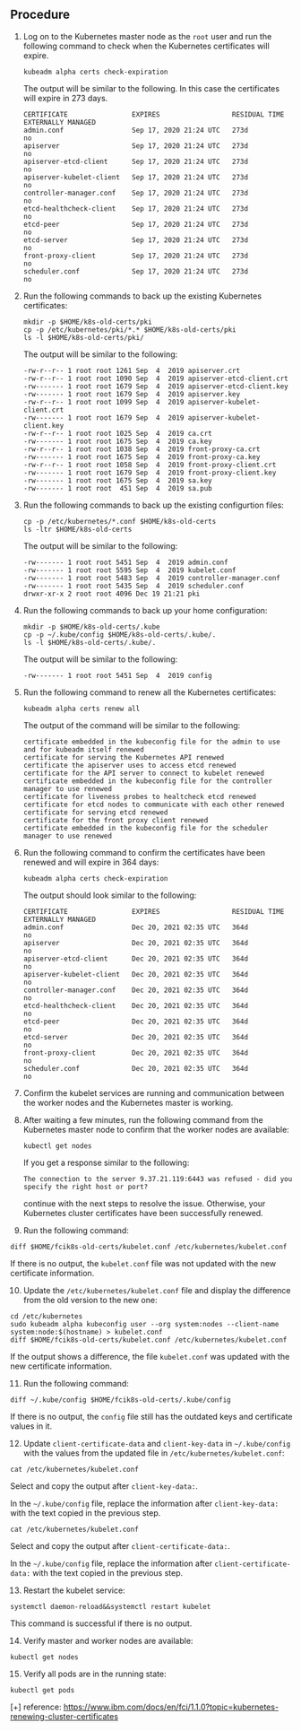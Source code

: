 
## Procedure

1.  Log on to the Kubernetes master node as the  `root`  user and run the following command to check when the Kubernetes certificates will expire.
    
    ```plaintext
    kubeadm alpha certs check-expiration
    ```
    
    The output will be similar to the following. In this case the certificates will expire in 273 days.
    
    ```plaintext
    CERTIFICATE                EXPIRES                  RESIDUAL TIME   EXTERNALLY MANAGED
    admin.conf                 Sep 17, 2020 21:24 UTC   273d            no
    apiserver                  Sep 17, 2020 21:24 UTC   273d            no
    apiserver-etcd-client      Sep 17, 2020 21:24 UTC   273d            no
    apiserver-kubelet-client   Sep 17, 2020 21:24 UTC   273d            no
    controller-manager.conf    Sep 17, 2020 21:24 UTC   273d            no
    etcd-healthcheck-client    Sep 17, 2020 21:24 UTC   273d            no
    etcd-peer                  Sep 17, 2020 21:24 UTC   273d            no
    etcd-server                Sep 17, 2020 21:24 UTC   273d            no
    front-proxy-client         Sep 17, 2020 21:24 UTC   273d            no
    scheduler.conf             Sep 17, 2020 21:24 UTC   273d            no
    ```
    
2.  Run the following commands to back up the existing Kubernetes certificates:
    
    ```plaintext
    mkdir -p $HOME/k8s-old-certs/pki
    cp -p /etc/kubernetes/pki/*.* $HOME/k8s-old-certs/pki
    ls -l $HOME/k8s-old-certs/pki/
    ```
    
    The output will be similar to the following:
    
    ```plaintext
    -rw-r--r-- 1 root root 1261 Sep  4  2019 apiserver.crt
    -rw-r--r-- 1 root root 1090 Sep  4  2019 apiserver-etcd-client.crt
    -rw------- 1 root root 1679 Sep  4  2019 apiserver-etcd-client.key
    -rw------- 1 root root 1679 Sep  4  2019 apiserver.key
    -rw-r--r-- 1 root root 1099 Sep  4  2019 apiserver-kubelet-client.crt
    -rw------- 1 root root 1679 Sep  4  2019 apiserver-kubelet-client.key
    -rw-r--r-- 1 root root 1025 Sep  4  2019 ca.crt
    -rw------- 1 root root 1675 Sep  4  2019 ca.key
    -rw-r--r-- 1 root root 1038 Sep  4  2019 front-proxy-ca.crt
    -rw------- 1 root root 1675 Sep  4  2019 front-proxy-ca.key
    -rw-r--r-- 1 root root 1058 Sep  4  2019 front-proxy-client.crt
    -rw------- 1 root root 1679 Sep  4  2019 front-proxy-client.key
    -rw------- 1 root root 1675 Sep  4  2019 sa.key
    -rw------- 1 root root  451 Sep  4  2019 sa.pub
    ```
    
3.  Run the following commands to back up the existing configurtion files:
    
    ```plaintext
    cp -p /etc/kubernetes/*.conf $HOME/k8s-old-certs
    ls -ltr $HOME/k8s-old-certs
    ```
    
    The output will be similar to the following:
    
    ```plaintext
    -rw------- 1 root root 5451 Sep  4  2019 admin.conf
    -rw------- 1 root root 5595 Sep  4  2019 kubelet.conf
    -rw------- 1 root root 5483 Sep  4  2019 controller-manager.conf
    -rw------- 1 root root 5435 Sep  4  2019 scheduler.conf
    drwxr-xr-x 2 root root 4096 Dec 19 21:21 pki
    ```
    
4.  Run the following commands to back up your home configuration:
    
    ```plaintext
    mkdir -p $HOME/k8s-old-certs/.kube
    cp -p ~/.kube/config $HOME/k8s-old-certs/.kube/.
    ls -l $HOME/k8s-old-certs/.kube/.
    ```
    
    The output will be similar to the following:
    
    ```plaintext
    -rw------- 1 root root 5451 Sep  4  2019 config
    ```
    
5.  Run the following command to renew all the Kubernetes certificates:
    
    ```plaintext
    kubeadm alpha certs renew all
    ```
    
    The output of the command will be similar to the following:
    
    ```plaintext
    certificate embedded in the kubeconfig file for the admin to use and for kubeadm itself renewed
    certificate for serving the Kubernetes API renewed
    certificate the apiserver uses to access etcd renewed
    certificate for the API server to connect to kubelet renewed
    certificate embedded in the kubeconfig file for the controller manager to use renewed
    certificate for liveness probes to healtcheck etcd renewed
    certificate for etcd nodes to communicate with each other renewed
    certificate for serving etcd renewed
    certificate for the front proxy client renewed
    certificate embedded in the kubeconfig file for the scheduler manager to use renewed
    ```
    
6.  Run the following command to confirm the certificates have been renewed and will expire in 364 days:
    
    ```plaintext
    kubeadm alpha certs check-expiration
    ```
    
    The output should look similar to the following:
    
    ```plaintext
    CERTIFICATE                EXPIRES                  RESIDUAL TIME   EXTERNALLY MANAGED
    admin.conf                 Dec 20, 2021 02:35 UTC   364d            no      
    apiserver                  Dec 20, 2021 02:35 UTC   364d            no      
    apiserver-etcd-client      Dec 20, 2021 02:35 UTC   364d            no      
    apiserver-kubelet-client   Dec 20, 2021 02:35 UTC   364d            no      
    controller-manager.conf    Dec 20, 2021 02:35 UTC   364d            no      
    etcd-healthcheck-client    Dec 20, 2021 02:35 UTC   364d            no      
    etcd-peer                  Dec 20, 2021 02:35 UTC   364d            no      
    etcd-server                Dec 20, 2021 02:35 UTC   364d            no      
    front-proxy-client         Dec 20, 2021 02:35 UTC   364d            no      
    scheduler.conf             Dec 20, 2021 02:35 UTC   364d            no
    ```
    
7.  Confirm the  kubelet  services are running and communication between the worker nodes and the Kubernetes master is working.
8.  After waiting a few minutes, run the following command from the Kubernetes master node to confirm that the worker nodes are available:
    
    ```plaintext
    kubectl get nodes
    ```
    
    If you get a response similar to the following:
    
    ```plaintext
    The connection to the server 9.37.21.119:6443 was refused - did you specify the right host or port? 
    ```
    
    continue with the next steps to resolve the issue. Otherwise, your Kubernetes cluster certificates have been successfully renewed.
    
9.  Run the following command:
    
```plaintext
diff $HOME/fcik8s-old-certs/kubelet.conf /etc/kubernetes/kubelet.conf
```
If there is no output, the  `kubelet.conf`  file was not updated with the new certificate information.
    
10.  Update the  `/etc/kubernetes/kubelet.conf`  file and display the difference from the old version to the new one:
    
```plaintext
cd /etc/kubernetes
sudo kubeadm alpha kubeconfig user --org system:nodes --client-name system:node:$(hostname) > kubelet.conf
diff $HOME/fcik8s-old-certs/kubelet.conf /etc/kubernetes/kubelet.conf
```
    
If the output shows a difference, the file  `kubelet.conf`  was updated with the new certificate information.
    
11.  Run the following command:
    
```plaintext
diff ~/.kube/config $HOME/fcik8s-old-certs/.kube/config
```
    
If there is no output, the  `config`  file still has the outdated keys and certificate values in it.
    
12.  Update  `client-certificate-data`  and  `client-key-data`  in  `~/.kube/config`  with the values from the updated file in  `/etc/kubernetes/kubelet.conf`:
```plaintext
cat /etc/kubernetes/kubelet.conf
```
   Select and copy the output after  `client-key-data:`.
        
In the  `~/.kube/config`  file, replace the information after  `client-key-data:`  with the text copied in the previous step.
        
```plaintext
cat /etc/kubernetes/kubelet.conf
```
        
   Select and copy the output after  `client-certificate-data:`.
        
In the  `~/.kube/config`  file, replace the information after  `client-certificate-data:`  with the text copied in the previous step.
        
13.  Restart the kubelet service:
    
```plaintext
systemctl daemon-reload&&systemctl restart kubelet
```
    
This command is successful if there is no output.
    
14.  Verify master and worker nodes are available:
    
```plaintext
kubectl get nodes
```
    
15.  Verify all pods are in the running state:
    
```plaintext
kubectl get pods
```

[+] reference: https://www.ibm.com/docs/en/fci/1.1.0?topic=kubernetes-renewing-cluster-certificates
